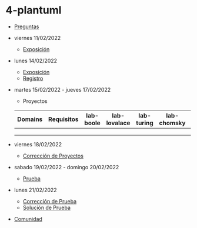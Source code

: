 # 4-plantuml

- [Preguntas](https://escuela.it/cursos/curso-recurrencia-desarrollo-software/clase/patron)
- viernes 11/02/2022
  - [Exposición](https://escuela.it/cursos/curso-recurrencia-desarrollo-software/clase/patron)
- lunes 14/02/2022
  - [Exposición](https://escuela.it/cursos/curso-recurrencia-desarrollo-software/clase/patron)
  - [Registro](https://docs.google.com/forms/d/1A7RL-7nawocPiz0eI_cVuVHoQiLbKT13j9vlHiMfvak/edit)
- martes 15/02/2022 - jueves 17/02/2022
  - Proyectos
  
  |Domains|Requisitos|lab-boole|lab-lovalace|lab-turing|lab-chomsky|lab-bernersLee|
  |-------|----------|---------|------------|----------|-----------|--------------|
  |       |          |         |            |          |           |              |
  |       |          |         |            |          |           |              |
  |       |          |         |            |          |           |              |
- viernes 18/02/2022
  - [Corrección de Proyectos](https://escuela.it/cursos/curso-recurrencia-desarrollo-software/clase/patron)
- sabado 19/02/2022 - domingo 20/02/2022
  - [Prueba](https://docs.google.com/forms/d/1FUKn45Y4RI3u65ivVwSDZion5Tziw4iL3X_or-F0L6I/edit)
- lunes 21/02/2022
  - [Corrección de Prueba](https://escuela.it/cursos/curso-recurrencia-desarrollo-software/clase/patron)
  - [Solución de Prueba](https://docs.google.com/spreadsheets/d/1Uwtqa5VdD5wK2X7eLgkS6_th16aPnsW8pa5Ft2TyLPo/edit#gid=0)
- [Comunidad](https://app.slack.com/client/T02S3KYD464/C02SY4QES31)


